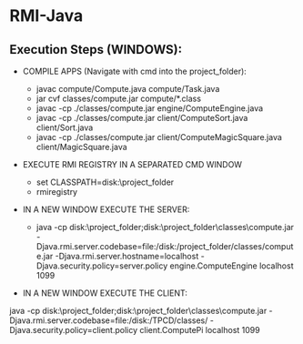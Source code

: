 # RMI-Java


## Execution Steps (WINDOWS):

- COMPILE APPS (Navigate with cmd into the project_folder):

  - javac compute/Compute.java compute/Task.java
  - jar cvf classes/compute.jar compute/*.class
  - javac -cp ./classes/compute.jar engine/ComputeEngine.java
  - javac -cp ./classes/compute.jar client/ComputeSort.java client/Sort.java
  - javac -cp ./classes/compute.jar client/ComputeMagicSquare.java client/MagicSquare.java

- EXECUTE RMI REGISTRY IN A SEPARATED CMD WINDOW

  - set CLASSPATH=disk:\project_folder
  - rmiregistry

- IN A NEW WINDOW EXECUTE THE SERVER:

  - java -cp disk:\project_folder;disk:\project_folder\classes\compute.jar -Djava.rmi.server.codebase=file:/disk:/project_folder/classes/compute.jar -Djava.rmi.server.hostname=localhost -Djava.security.policy=server.policy engine.ComputeEngine localhost 1099


- IN A NEW WINDOW EXECUTE THE CLIENT:

java -cp disk:\project_folder;disk:\project_folder\classes\compute.jar -Djava.rmi.server.codebase=file:/disk:/TPCD/classes/ -Djava.security.policy=client.policy client.ComputePi localhost 1099
